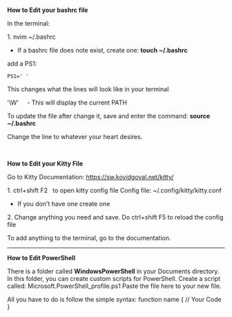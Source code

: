 **How to Edit your bashrc file**

In the terminal:

1\. nvim ~/.bashrc

- If a bashrc file does note exist, create one: **touch ~/.bashrc**

add a PS1:

`PS1=' '`

This changes what the lines will look like in your terminal

'\\W'     - This will display the current PATH

To update the file after change it, save and enter the command: **source ~/.bashrc**

Change the line to whatever your heart desires.

&nbsp;

**How to Edit your Kitty File**

Go to Kitty Documentation: https://sw.kovidgoyal.net/kitty/

1\. ctrl+shift F2   to open kitty config file
Config file: ~/.config/kitty/kitty.conf

- If you don't have one create one

2\. Change anything you need and save. Do ctrl+shift F5 to reload the config file

To add anything to the terminal, go to the documentation.

- - - -

**How to Edit PowerShell**

There is a folder called **WindowsPowerShell** in your Documents directory.
In this folder, you can create custom scripts for PowerShell.
Create a script called: Microsoft.PowerShell_profile.ps1
Paste the file here to your new file.

All you have to do is follow the simple syntax:
function name {
  // Your Code
}

